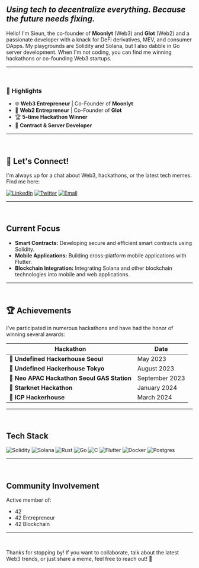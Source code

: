 ## *Using tech to decentralize everything. Because the future needs fixing.*

Hello! I'm Sieun, the co-founder of **Moonlyt** (Web3) and **Glot** (Web2) and a passionate developer with a knack for DeFi derivatives, MEV, and consumer DApps. My playgrounds are Solidity and Solana, but I also dabble in Go server development. When I'm not coding, you can find me winning hackathons or co-founding Web3 startups.

---
<br/>

### 🌟 Highlights

- 🌐 **Web3 Entrepreneur** | Co-Founder of **Moonlyt**
- 💼 **Web2 Entrepreneur** | Co-Founder of **Glot**
- 🏆 **5-time Hackathon Winner**
- 💼 **Contract & Server Developer**

---
<br/>

## 💬 Let's Connect!

I'm always up for a chat about Web3, hackathons, or the latest tech memes. Find me here:

[![LinkedIn](https://img.shields.io/badge/LinkedIn-Profile-blue?style=for-the-badge&logo=linkedin)](https://www.linkedin.com/in/sieunlim/)
[![Twitter](https://img.shields.io/badge/Twitter-@articulax-blue?style=for-the-badge&logo=twitter)](https://twitter.com/articulax)
[![Email](https://img.shields.io/badge/Email-Contact-blue?style=for-the-badge&logo=gmail)](mailto:siniim0124@gmail.com)

---
<br/>

## Current Focus

- **Smart Contracts:** Developing secure and efficient smart contracts using Solidity.
- **Mobile Applications:** Building cross-platform mobile applications with Flutter.
- **Blockchain Integration:** Integrating Solana and other blockchain technologies into mobile and web applications.

---
<br/>

## 🏆 Achievements

I've participated in numerous hackathons and have had the honor of winning several awards:

| Hackathon                                  | Date              |
|--------------------------------------------|-------------------|
| 🥇 **Undefined Hackerhouse Seoul**         | May 2023          |
| 🥇 **Undefined Hackerhouse Tokyo**         | August 2023       |
| 🥇 **Neo APAC Hackathon Seoul GAS Station**| September 2023    |
| 🥇 **Starknet Hackathon**                  | January 2024      |
| 🥇 **ICP Hackerhouse**                     | March 2024        |

---
<br/>

## Tech Stack

![Solidity](https://img.shields.io/badge/Solidity-363636?style=for-the-badge&logo=solidity&logoColor=white)
![Solana](https://img.shields.io/badge/Solana-4E44CE?style=for-the-badge&logo=solana&logoColor=white)
![Rust](https://img.shields.io/badge/Rust-000000?style=for-the-badge&logo=rust&logoColor=white)
![Go](https://img.shields.io/badge/Go-00ADD8?style=for-the-badge&logo=go&logoColor=white)
![C](https://img.shields.io/badge/C-A8B9CC?style=for-the-badge&logo=c&logoColor=white)
![Flutter](https://img.shields.io/badge/Flutter-02569B?style=for-the-badge&logo=flutter&logoColor=white)
![Docker](https://img.shields.io/badge/Docker-2496ED?style=for-the-badge&logo=docker&logoColor=white)
![Postgres](https://img.shields.io/badge/Postgres-336791?style=for-the-badge&logo=postgresql&logoColor=white)

---
<br/>

## Community Involvement

Active member of:
- 42
- 42 Entrepreneur
- 42 Blockchain

---
<br/>

Thanks for stopping by! If you want to collaborate, talk about the latest Web3 trends, or just share a meme, feel free to reach out! 🚀

